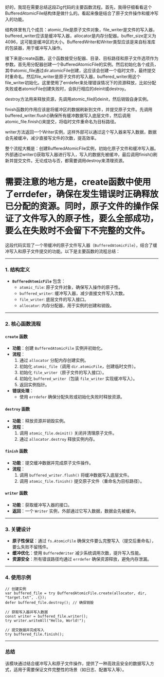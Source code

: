 好的，我现在需要总结这段Zig代码的主要函数流程。首先，我得仔细看看这个BufferedAtomicFile结构体是做什么的。看起来像是结合了原子文件操作和缓冲写入的功能。

结构体里有几个成员：atomic_file是原子文件对象，file_writer是文件的写入器，buffered_writer应该是缓冲写入器，allocator是内存分配器。buffer_size定义为4096，这可能是缓冲区的大小。BufferedWriter和Writer类型应该是来自标准库的包装器，用于缓冲写入操作。

接下来是create函数。这个函数接受分配器、目录、目标路径和原子文件选项作为参数。首先用分配器创建一个BufferedAtomicFile的实例。然后初始化各个成员，其中atomic_file通过dir.atomicFile创建，这应该会创建一个临时文件，最终提交时重命名。然后file_writer是原子文件的写入器，buffered_writer用这个file_writer初始化。这里使用了errdefer来处理错误情况下的资源释放，比如分配失败或者atomicFile创建失败时，会执行相应的deinit或destroy。

destroy方法用来释放资源，先调用atomic_file的deinit，然后销毁自身实例。

finish函数的作用应该是将缓冲区的数据刷新到文件，并提交原子文件。先调用buffered_writer.flush()确保所有缓冲数据写入底层文件，然后调用atomic_file.finish()来提交，将临时文件重命名为目标路径。

writer方法返回一个Writer实例，这样外部可以通过这个写入器来写入数据，数据会先被缓冲，减少直接写文件的次数，提高效率。

整个流程大概是：创建BufferedAtomicFile实例，初始化原子文件和缓冲写入器。外部通过writer()获取写入器进行写入，写入的数据先被缓冲，最后调用finish()刷新并提交文件。无论成功与否，都需要调用destroy来清理资源。

需要注意的地方是，create函数中使用了errdefer，确保在发生错误时正确释放已分配的资源。同时，原子文件的操作保证了文件写入的原子性，要么全部成功，要么在失败时不会留下不完整的文件。
================================================
这段代码实现了一个带缓冲的原子文件写入器（`BufferedAtomicFile`），结合了缓冲写入和原子文件提交的功能。以下是主要函数的流程总结：

---

### **1. 结构定义**
- **`BufferedAtomicFile`** 包含：
  - `atomic_file`: 原子文件对象，确保写入操作的原子性。
  - `buffered_writer`: 缓冲写入器，减少直接文件写入次数。
  - `file_writer`: 底层文件的写入接口。
  - `allocator`: 内存分配器，用于实例的创建和销毁。

---

### **2. 核心函数流程**
#### **`create` 函数**
- **功能**：创建 `BufferedAtomicFile` 实例并初始化。
- **流程**：
  1. 通过 `allocator` 分配内存创建实例。
  2. 初始化 `atomic_file`（调用 `dir.atomicFile`，创建临时文件）。
  3. 初始化 `file_writer`（原子文件的写入接口）。
  4. 初始化 `buffered_writer`（包装 `file_writer` 实现缓冲写入）。
  5. 返回实例指针。
- **错误处理**：
  - 使用 `errdefer` 确保分配失败或初始化失败时释放资源。

#### **`destroy` 函数**
- **功能**：释放资源并销毁实例。
- **流程**：
  1. 调用 `atomic_file.deinit()` 关闭并清理原子文件。
  2. 通过 `allocator.destroy` 释放实例内存。

#### **`finish` 函数**
- **功能**：提交缓冲数据并完成原子文件操作。
- **流程**：
  1. 调用 `buffered_writer.flush()` 将缓冲数据写入底层文件。
  2. 调用 `atomic_file.finish()` 提交原子文件（重命名为目标路径）。

#### **`writer` 函数**
- **功能**：获取缓冲写入器的接口。
- **返回**：一个 `Writer` 实例，外部通过它写入数据，数据会先被缓冲。

---

### **3. 关键设计**
- **原子性保证**：通过 `fs.AtomicFile` 确保文件要么完整写入（提交后重命名），要么失败不留残件。
- **缓冲优化**：使用 `BufferedWriter` 减少系统调用次数，提升写入性能。
- **资源安全**：所有错误路径均通过 `errdefer` 确保资源释放，避免内存泄漏。

---

### **4. 使用示例**
```zig
// 创建实例
var buffered_file = try BufferedAtomicFile.create(allocator, dir, "target.txt", .{});
defer buffered_file.destroy(); // 确保销毁

// 获取写入器并写入数据
const writer = buffered_file.writer();
try writer.writeAll("Hello, World!");

// 提交数据并完成写入
try buffered_file.finish();
```

---

### **总结**
该模块通过结合缓冲写入和原子文件操作，提供了一种高效且安全的数据写入方式，适用于需要保证文件完整性的场景（如日志、配置写入等）。